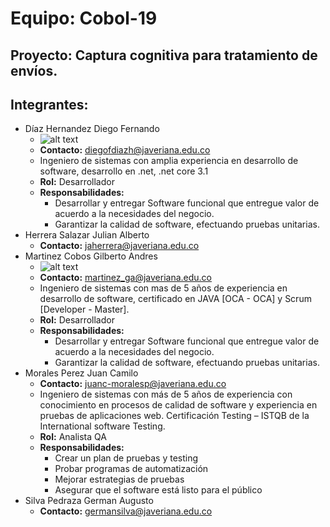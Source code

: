# Equipo: Cobol-19

## Proyecto: Captura cognitiva para tratamiento de envíos.

## Integrantes:

* Díaz Hernandez Diego Fernando
    - ![alt text](https://i.ibb.co/HHM8WDZ/foto.jpg)
    - **Contacto:** diegofdiazh@javeriana.edu.co   
    - Ingeniero de sistemas con amplia experiencia en desarrollo de software, desarrollo en .net, .net core 3.1
    - **Rol:** Desarrollador
    - **Responsabilidades:**
        - Desarrollar y entregar Software funcional que entregue valor de acuerdo a la necesidades del negocio.
        - Garantizar la calidad de software, efectuando pruebas unitarias.
* Herrera Salazar Julian Alberto
    - **Contacto:** jaherrera@javeriana.edu.co
* Martinez Cobos Gilberto Andres
    - ![alt text](https://avatars3.githubusercontent.com/u/57421413?s=400&u=d572ad55365f1f3df2472ad430e6cd3761675bca&v=4)
    - **Contacto:** martinez_ga@javeriana.edu.co
    - Ingeniero de sistemas con mas de 5 años de experiencia en desarrollo de software, certificado en JAVA [OCA -  OCA] y Scrum [Developer - Master].
    - **Rol:** Desarrollador
    - **Responsabilidades:**
        - Desarrollar y entregar Software funcional que entregue valor de acuerdo a la necesidades del negocio.
        - Garantizar la calidad de software, efectuando pruebas unitarias.
* Morales Perez Juan Camilo
    - **Contacto:** juanc-moralesp@javeriana.edu.co
    - Ingeniero de sistemas con más de 5 años de experiencia con conocimiento en procesos de calidad de software y experiencia en pruebas de aplicaciones web.  Certificación Testing – ISTQB de la International software Testing.
    - **Rol:** Analista QA
    - **Responsabilidades:**
        - Crear un plan de pruebas y testing
        - Probar programas de automatización
        - Mejorar estrategias de pruebas
        - Asegurar que el software está listo para el público
* Silva Pedraza German Augusto
    - **Contacto:** germansilva@javeriana.edu.co
